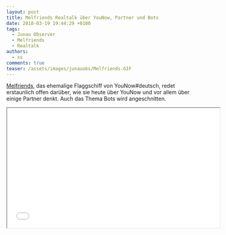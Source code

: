 ```yaml
---
layout: post
title: Melfriends Realtalk über YouNow, Partner und Bots
date: 2018-03-19 19:44:29 +0100
tags:
  - Junau Observer
  - Melfriends
  - Realtalk
authors:
  - ss
comments: true
teaser: /assets/images/junauobs/Melfriends.GIF
---
```


<p><a href="https://www.younow.com/Melfriends">Melfriends,</a> das ehemalige Flaggschiff von YouNow#deutsch, redet erstaunlich offen darüber, wie sie heute über YouNow und vor allem über einige Partner denkt. Auch das Thema Bots wird angeschnitten.</p>


<iframe width="560" height="315" src="//sendvid.com/embed/bx9pzwv5" allowfullscreen=""></iframe>


